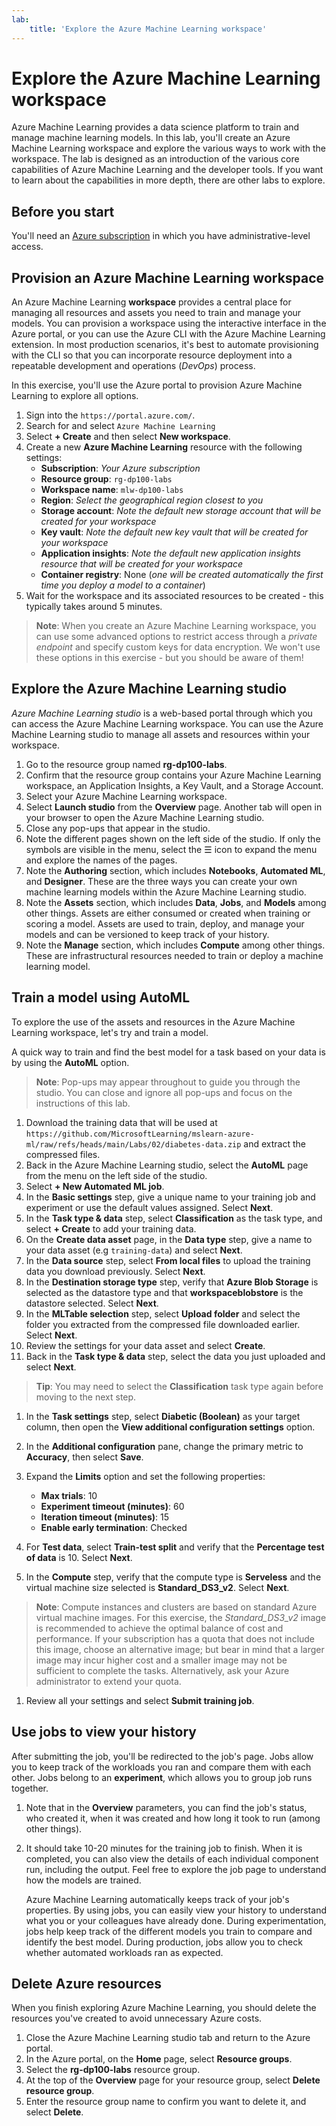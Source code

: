 ```yaml
---
lab:
    title: 'Explore the Azure Machine Learning workspace'
---
```


# Explore the Azure Machine Learning workspace

Azure Machine Learning provides a data science platform to train and manage machine learning models. In this lab, you'll create an Azure Machine Learning workspace and explore the various ways to work with the workspace. The lab is designed as an introduction of the various core capabilities of Azure Machine Learning and the developer tools. If you want to learn about the capabilities in more depth, there are other labs to explore.

## Before you start

You'll need an [Azure subscription](https://azure.microsoft.com/free?azure-portal=true) in which you have administrative-level access.

## Provision an Azure Machine Learning workspace

An Azure Machine Learning **workspace** provides a central place for managing all resources and assets you need to train and manage your models. You can provision a workspace using the interactive interface in the Azure portal, or you can use the Azure CLI with the Azure Machine Learning extension. In most production scenarios, it's best to automate provisioning with the CLI so that you can incorporate resource deployment into a repeatable development and operations (*DevOps*) process. 

In this exercise, you'll use the Azure portal to provision Azure Machine Learning to explore all options.

1. Sign into the `https://portal.azure.com/`.
2. Search for and select `Azure Machine Learning`
3. Select **+ Create**  and then select **New workspace**.
4. Create a new **Azure Machine Learning** resource with the following settings:
    - **Subscription**: *Your Azure subscription*
    - **Resource group**: `rg-dp100-labs`
    - **Workspace name**: `mlw-dp100-labs`
    - **Region**: *Select the geographical region closest to you*
    - **Storage account**: *Note the default new storage account that will be created for your workspace*
    - **Key vault**: *Note the default new key vault that will be created for your workspace*
    - **Application insights**: *Note the default new application insights resource that will be created for your workspace*
    - **Container registry**: None (*one will be created automatically the first time you deploy a model to a container*)
5. Wait for the workspace and its associated resources to be created - this typically takes around 5 minutes.

> **Note**: When you create an Azure Machine Learning workspace, you can use some advanced options to restrict access through a *private endpoint* and specify custom keys for data encryption. We won't use these options in this exercise - but you should be aware of them!

## Explore the Azure Machine Learning studio

*Azure Machine Learning studio* is a web-based portal through which you can access the Azure Machine Learning workspace. You can use the Azure Machine Learning studio to manage all assets and resources within your workspace.

1. Go to the resource group named **rg-dp100-labs**.
1. Confirm that the resource group contains your Azure Machine Learning workspace, an Application Insights, a Key Vault, and a Storage Account.
1. Select your Azure Machine Learning workspace.
1. Select **Launch studio** from the **Overview** page. Another tab will open in your browser to open the Azure Machine Learning studio.
1. Close any pop-ups that appear in the studio.
1. Note the different pages shown on the left side of the studio. If only the symbols are visible in the menu, select the &#9776; icon to expand the menu and explore the names of the pages.
1. Note the **Authoring** section, which includes **Notebooks**, **Automated ML**, and  **Designer**. These are the three ways you can create your own machine learning models within the Azure Machine Learning studio.
1. Note the **Assets** section, which includes **Data**, **Jobs**, and **Models** among other things. Assets are either consumed or created when training or scoring a model. Assets are used to train, deploy, and manage your models and can be versioned to keep track of your history.
1. Note the **Manage** section, which includes **Compute** among other things. These are infrastructural resources needed to train or deploy a machine learning model.

## Train a model using AutoML

To explore the use of the assets and resources in the Azure Machine Learning workspace, let's try and train a model.

A quick way to train and find the best model for a task based on your data is by using the **AutoML** option.

> **Note**: Pop-ups may appear throughout to guide you through the studio. You can close and ignore all pop-ups and focus on the instructions of this lab.

1. Download the training data that will be used at `https://github.com/MicrosoftLearning/mslearn-azure-ml/raw/refs/heads/main/Labs/02/diabetes-data.zip` and extract the compressed files.
1. Back in the Azure Machine Learning studio, select the **AutoML** page from the menu on the left side of the studio.
1. Select **+ New Automated ML job**.
1. In the **Basic settings** step, give a unique name to your training job and experiment or use the default values assigned. Select **Next**.
1. In the **Task type & data** step, select **Classification** as the task type, and select **+ Create** to add your training data.
2. On the **Create data asset** page, in the **Data type** step, give a name to your data asset (e.g `training-data`) and select **Next**.
1. In the **Data source** step, select **From local files** to upload the training data you download previously. Select **Next**.
1. In the **Destination storage type** step, verify that **Azure Blob Storage** is selected as the datastore type and that **workspaceblobstore** is the datastore selected. Select **Next**.
1. In the **MLTable selection** step, select **Upload folder** and select the folder you extracted from the compressed file downloaded earlier. Select **Next**.
1. Review the settings for your data asset and select **Create**.
1. Back in the **Task type & data** step, select the data you just uploaded and select **Next**.

> **Tip**: You may need to select the **Classification** task type again before moving to the next step.

1. In the **Task settings** step, select **Diabetic (Boolean)** as your target column, then open the **View additional configuration settings** option.
1. In the **Additional configuration** pane, change the primary metric to **Accuracy**, then select **Save**.
1. Expand the **Limits** option and set the following properties:
    * **Max trials**: 10
    * **Experiment timeout (minutes)**: 60
    * **Iteration timeout (minutes)**: 15
    * **Enable early termination**: Checked

1. For **Test data**, select **Train-test split** and verify that the **Percentage test of data** is 10. Select **Next**.
1. In the **Compute** step, verify that the compute type is **Serveless** and the virtual machine size selected is **Standard_DS3_v2**. Select **Next**.

> **Note**: Compute instances and clusters are based on standard Azure virtual machine images. For this exercise, the *Standard_DS3_v2* image is recommended to achieve the optimal balance of cost and performance. If your subscription has a quota that does not include this image, choose an alternative image; but bear in mind that a larger image may incur higher cost and a smaller image may not be sufficient to complete the tasks. Alternatively, ask your Azure administrator to extend your quota.

1. Review all your settings and select **Submit training job**.

## Use jobs to view your history

After submitting the job, you'll be redirected to the job's page. Jobs allow you to keep track of the workloads you ran and compare them with each other. Jobs belong to an **experiment**, which allows you to group job runs together. 

1. Note that in the **Overview** parameters, you can find the job's status, who created it, when it was created and how long it took to run (among other things).
1. It should take 10-20 minutes for the training job to finish. When it is completed, you can also view the details of each individual component run, including the output. Feel free to explore the job page to understand how the models are trained.

    Azure Machine Learning automatically keeps track of your job's properties. By using jobs, you can easily view your history to understand what you or your colleagues have already done.
    During experimentation, jobs help keep track of the different models you train to compare and identify the best model. During production, jobs allow you to check whether automated workloads ran as expected.

## Delete Azure resources

When you finish exploring Azure Machine Learning, you should delete the resources you've created to avoid unnecessary Azure costs.

1. Close the Azure Machine Learning studio tab and return to the Azure portal.
1. In the Azure portal, on the **Home** page, select **Resource groups**.
1. Select the **rg-dp100-labs** resource group.
1. At the top of the **Overview** page for your resource group, select **Delete resource group**.
1. Enter the resource group name to confirm you want to delete it, and select **Delete**.
